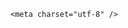 <!DOCTYPE html>
<html lang="zh-CN">

<head>
    
<title>乌克兰称在谈判前一天袭击摧毁数十架俄战略轰炸机，是专门选定在谈判前一天吗？对谈判会产生什么影响？_腾讯新闻</title>
<meta name="keywords" content="乌克兰_军事,俄罗斯_军事,战略轰炸机,乌克兰,轰炸机,俄罗斯,俄乌,俄军,乌称,预警机,美国_军事">
<meta name="description" content="总台记者6月1日获悉，乌克兰安全局内部人士消息称，乌克兰代号“蛛网”的特别行动历时18个月的策划和实施，成功摧毁41架俄军战略轰炸机。此次行动由泽连斯基亲自协调，安全局局长马柳克率队直接实施。知情人士透露，该行动在后勤保障方面极具挑战性：先通过秘密渠道向俄境内输送FPV无人机，后转运移动木制伪装装置。在俄境...">
<meta name="author" content="腾讯网">
<meta name="copyright" content="Copyright 1998 - 2025 Tencent. All Rights Reserved">
<meta property="og:type" content="news" />

<meta property="og:title" content="乌克兰称在谈判前一天袭击摧毁数十架俄战略轰炸机，是专门选定在谈判前一天吗？对谈判会产生什么影响？_腾讯新闻" />
<meta property="og:description" content="总台记者6月1日获悉，乌克兰安全局内部人士消息称，乌克兰代号“蛛网”的特别行动历时18个月的策划和实施，成功摧毁41架俄军战略轰炸机。此次行动由泽连斯基亲自协调，安全局局长马柳克率队直接实施。知情人士透露，该行动在后勤保障方面极具挑战性：先通过秘密渠道向俄境内输送FPV无人机，后转运移动木制伪装装置。在俄境..." />
<meta property="og:url" content="https://news.qq.com/rain/a/20250601Q079OW00" />
<meta property="og:image" content="https://inews.gtimg.com/news_ls/OjGgvm6y0bVzmLrt9utn-skaYgt8OoIML8Qbps4Fw_GFkAA_640330/0" />
<meta property="article:author" content="" />
<meta property="article:published_time" content="2025-06-02 10:57:32" />
<meta property="category" content="" />

    <meta charset="utf-8" />
<meta http-equiv="X-UA-Compatible" content="IE=Edge" />
<meta name="viewport" content="width=device-width, initial-scale=1, shrink-to-fit=no" />
<link rel="dns-prefetch" href="mat1.gtimg.com">
<link rel="dns-prefetch" href="i.news.qq.com">
<link rel="shortcut icon" href="https://mat1.gtimg.com/qqcdn/qqindex2021/favicon.ico">
<script nomodule="true" src="https://mat1.gtimg.com/qqcdn/qqindex2021/common-static/20240515201444/core3-37-1.min.js"></script>
<script>
  try {
    if (!window.IntersectionObserver) {
      var observerScript = document.createElement('script');
      observerScript.src = "https://mat1.gtimg.com/qqcdn/qqindex2021/common-static/20241024141058/intersection-observer-polyfill.js";
      document.head.appendChild(observerScript);
    }
  } catch (error) {}
</script>

<script>
  try {
    if (!Element.prototype.scrollTo) {
      var scrollScript = document.createElement('script');
      scrollScript.src = "https://mat1.gtimg.com/qqcdn/qqindex2021/common-static/20241025153001/scroll-behavior-polyfill.js";
      document.head.appendChild(scrollScript);
    }
  } catch (error) {}
</script>
<script>
  try {
    if ('scrollRestoration' in window.history) {
      window.history.scrollRestoration = 'manual';
    }
    window.isPcClient = Boolean(window.electron) && (
      window.navigator.userAgent.indexOf('pc-client') > 0 ||
      window.navigator.userAgent.indexOf('TencentNews') > 0
    );
  } catch {}
</script>
<script>
  try {
    if (window.isPcClient) {
      var bodyStyle = document.createElement('style');
      bodyStyle.innerText = 'body{ zoom: 0.95 }';
      document.head.appendChild(bodyStyle);
    }
  } catch {}
</script>
<script>
  window.DATA = {"final_declare":["个人观点，仅供参考"],"iNewsRecommendLevel":1,"id":"20250601Q079OW00","news_app_recommend_status":4,"answer_num":4,"article_category":"85","content":null,"extra_property":{"FeedbackDetailDisableInsert":0,"zanSkinType":""},"question_id":"","surl":"https://view.inews.qq.com/a/20250601Q079OW00","emojiSwitch":1,"intro":"","questionInfo":{"longtitle":"乌称在谈判前一天袭击摧毁数十架俄战略轰炸机，是挑选的日期吗？","question_short_title":"乌克兰称在谈判前一天袭击摧毁数十架俄战略轰炸机，是专门选定在谈判前一天吗？对谈判会产生什么影响？","relate_extend_infos":[{"picShowType":"90092","thumbnails_qqnews":["https://inews.gtimg.com/om_ls/OznsZ1GUj0pwmopKuzmtP_DCk24Rr833JyYXDIlbvWVcwAA_294195/0"],"title":"乌方透露对俄实施特别行动 摧毁41架俄战略轰炸机","url":"https://view.inews.qq.com/a/20250601A077AJ00","abstract":"总台记者6月1日获悉，乌克兰安全局内部人士消息称，乌克兰代号“蛛网”的特别行动历时18个月的策划和实施，成功摧毁41架俄军战略轰炸机。此次行动由泽连斯基亲自协调，安全局局长马柳克率队直接实施。知情人士透露，该行动在后勤保障方面极具挑战性：先通过秘密渠道向俄境内输送FPV无人机，后转运移动木制伪装装置。在俄境...","articletype":"0","id":"20250601A077AJ00","longtitle":"乌方透露对俄实施特别行动 摧毁41架俄战略轰炸机"}],"thumbnails_qqnews":["https://inews.gtimg.com/om_ls/O287V0yCT1ARmZr29pYGbTCLtC6Sz0UUwR4Ih_xFt-guwAA_294195/0"],"title":"乌克兰称在谈判前一天袭击摧毁数十架俄战略轰炸机，是专门选定在谈判前一天吗？对谈判会产生什么影响？","url":"http://view.inews.qq.com/a/20250601Q079OW00","abstract":"","id":"20250601Q079OW00"},"remarks":"","relate_extend_infos":{"abstract":"总台记者6月1日获悉，乌克兰安全局内部人士消息称，乌克兰代号“蛛网”的特别行动历时18个月的策划和实施，成功摧毁41架俄军战略轰炸机。此次行动由泽连斯基亲自协调，安全局局长马柳克率队直接实施。知情人士透露，该行动在后勤保障方面极具挑战性：先通过秘密渠道向俄境内输送FPV无人机，后转运移动木制伪装装置。在俄境...","id":"20250601A077AJ00","imgURL":"https://inews.gtimg.com/om_ls/OznsZ1GUj0pwmopKuzmtP_DCk24Rr833JyYXDIlbvWVcwAA_640330/0","imgURLSmall":"https://inews.gtimg.com/om_ls/OznsZ1GUj0pwmopKuzmtP_DCk24Rr833JyYXDIlbvWVcwAA_150120/0","longTitle":"乌方透露对俄实施特别行动 摧毁41架俄战略轰炸机","title":"乌方透露对俄实施特别行动 摧毁41架俄战略轰炸机","url":"http://view.inews.qq.com/a/20250601A077AJ00"},"ai_switch":true,"atype":232,"card":{"chlid":"22983986","icon":"https://inews.gtimg.com/om_ls/OPBO91JgEbYG-O62jC2hCRA_yoydsA8oEANb87pxgNxKgAA_200200/0","msgEntry":1,"vip_icon_night":"http://inews.gtimg.com/newsapp_ls/0/14876052067/0","vip_type":"30012","vip_icon":"http://inews.gtimg.com/newsapp_ls/0/14876051701/0","update_frequency":"1970-01-01 08:00:00","vip_type_new":"30012","suid":"8QMc339d5IQeuTzY5QN3","cpLevel":2,"desc":"腾讯新闻问答课代表，结合当下热点新闻和网友热议，发现好问题，期待好回答。","uin":"ecbe89d289b6198c7996f16538ebc224f9","vip_place":"left","liveInfo":{},"chlname":"问答课代表","vip_desc":"腾讯新闻问答课代表官方账号"},"channelEntryJumpType":1,"copyright_share":"本文来自腾讯新闻客户端创作者，不代表腾讯新闻的观点和立场。","disableDeclare":1,"news_update_time":1748835874,"shareDesc":"腾讯新闻","FadCid":"","content_words_num":45,"copyright_wording_share":"免责声明","isSensitive":0,"self_declare":{"declare":"个人观点，仅供参考"},"title":"乌克兰称在谈判前一天袭击摧毁数十架俄战略轰炸机，是专门选定在谈判前一天吗？对谈判会产生什么影响？","url":"https://view.inews.qq.com/a/20250601Q079OW00","abstract":"","attribute":{},"closeCommentBanner":0,"is_deleted":0,"shareImg":"https://inews.gtimg.com/om_ls/O287V0yCT1ARmZr29pYGbTCLtC6Sz0UUwR4Ih_xFt-guwAA_870492/0","all_long_pic":1,"categoryrray":{"category_id":"85","sub_category_id":"744"},"commentid":"","detail_entry":{"is_orignal":1,"orignal_entry":1},"enableDiffusion":1,"ret":0,"already_answer":false,"adInfo":{"openAds":1,"openAdsComment":1,"openAdsPhotos":1,"openAdsText":1,"openRelatedNewsAd":1},"emojiRelatedSwitch":1,"forbidCommentUpDown":0,"likeInfo":0,"safe_cntl":{"close_all_emoticon_comment":0,"close_comment_dislike":0,"close_all_ad":0,"close_all_favorite":0,"close_all_rel":0,"close_global_news_sis":0,"close_relate_thing":0,"close_share_pull":0,"emoticon_comment_mode":0},"time":"2025-06-01 23:57:07","cms_id":"20250601Q079OW00","articleId":"20250602Q028T100","article_type":232,"tags":"","desc":"总台记者6月1日获悉，乌克兰安全局内部人士消息称，乌克兰代号“蛛网”的特别行动历时18个月的策划和实施，成功摧毁41架俄军战略轰炸机。此次行动由泽连斯基亲自协调，安全局局长马柳克率队直接实施。知情人士透露，该行动在后勤保障方面极具挑战性：先通过秘密渠道向俄境内输送FPV无人机，后转运移动木制伪装装置。在俄境...","videoArr":[]};
</script>
<script>
  window.channelInfo = {"channelConfig":{"channelNav":[{"_auto_id":"1","active_alien_img":"","alien_img":"","channel_id":"news_news_home","is_local":"0","link":"https://www.qq.com","name_cn":"首页","name_en":"home"},{"_auto_id":"2","active_alien_img":"","alien_img":"","channel_id":"news_news_top","is_local":"0","link":"","name_cn":"要闻","name_en":"news"},{"_auto_id":"4","active_alien_img":"","alien_img":"","channel_id":"news_news_bj","is_local":"1","link":"","name_cn":"北京","name_en":"bj"},{"_auto_id":"5","active_alien_img":"","alien_img":"","channel_id":"news_news_finance","is_local":"0","link":"","name_cn":"财经","name_en":"finance"},{"_auto_id":"6","active_alien_img":"","alien_img":"","channel_id":"news_news_tech","is_local":"0","link":"","name_cn":"科技","name_en":"tech"},{"_auto_id":"7","active_alien_img":"","alien_img":"","channel_id":"tv","is_local":"0","link":"https://v.qq.com/channel/tv/?ptag=qqnews","name_cn":"电视剧","name_en":"tv"},{"_auto_id":"8","active_alien_img":"","alien_img":"","channel_id":"news_news_qa","is_local":"0","link":"","name_cn":"热问","name_en":"qa"},{"_auto_id":"9","active_alien_img":"","alien_img":"","channel_id":"news_news_ent","is_local":"0","link":"","name_cn":"娱乐","name_en":"ent"},{"_auto_id":"10","active_alien_img":"","alien_img":"","channel_id":"variety","is_local":"0","link":"https://v.qq.com/channel/variety/?ptag=qqnews","name_cn":"综艺","name_en":"variety"},{"_auto_id":"11","active_alien_img":"","alien_img":"","channel_id":"news_news_sports","is_local":"0","link":"","name_cn":"体育","name_en":"sports"},{"_auto_id":"13","active_alien_img":"","alien_img":"","channel_id":"news_news_nba","is_local":"0","link":"","name_cn":"NBA","name_en":"nba"},{"_auto_id":"14","active_alien_img":"","alien_img":"","channel_id":"news_news_world","is_local":"0","link":"","name_cn":"国际","name_en":"world"},{"_auto_id":"15","active_alien_img":"","alien_img":"","channel_id":"news_news_mil","is_local":"0","link":"","name_cn":"军事","name_en":"milite"},{"_auto_id":"16","active_alien_img":"","alien_img":"","channel_id":"news_news_auto","is_local":"0","link":"","name_cn":"汽车","name_en":"auto"},{"_auto_id":"17","active_alien_img":"","alien_img":"","channel_id":"news_news_house","is_local":"0","link":"","name_cn":"房产","name_en":"house"},{"_auto_id":"18","active_alien_img":"","alien_img":"","channel_id":"news_news_edu","is_local":"0","link":"","name_cn":"教育","name_en":"edu"},{"_auto_id":"19","active_alien_img":"","alien_img":"","channel_id":"news_news_antip","is_local":"0","link":"","name_cn":"健康","name_en":"health"},{"_auto_id":"20","active_alien_img":"","alien_img":"","channel_id":"news_news_video","is_local":"0","link":"","name_cn":"视频","name_en":"video"},{"_auto_id":"21","active_alien_img":"","alien_img":"","channel_id":"news_news_game","is_local":"0","link":"","name_cn":"游戏","name_en":"games"},{"_auto_id":"22","active_alien_img":"","alien_img":"","channel_id":"news_news_nchupin","is_local":"0","link":"","name_cn":"眼界","name_en":"chupin"},{"_auto_id":"24","active_alien_img":"","alien_img":"","channel_id":"news_news_football","is_local":"0","link":"","name_cn":"足球","name_en":"football"},{"_auto_id":"25","active_alien_img":"","alien_img":"","channel_id":"news_news_kepu","is_local":"0","link":"","name_cn":"科学","name_en":"kepu"},{"_auto_id":"26","active_alien_img":"","alien_img":"","channel_id":"news_news_digi","is_local":"0","link":"","name_cn":"数码","name_en":"digi"},{"_auto_id":"28","active_alien_img":"","alien_img":"","channel_id":"ymzx","is_local":"0","link":"https://gamer.qq.com/v2/cloudgame/game/96897?ichannel=txxwpc0Ftxxwpc1","name_cn":"元梦之星","name_en":"news_news_ymzx"},{"_auto_id":"31","active_alien_img":"","alien_img":"","channel_id":"movie","is_local":"0","link":"https://v.qq.com/channel/movie/?ptag=qqnews","name_cn":"电影","name_en":"movie"},{"_auto_id":"32","active_alien_img":"","alien_img":"","channel_id":"news_news_esport","is_local":"0","link":"","name_cn":"电竞","name_en":"esport"},{"_auto_id":"34","active_alien_img":"","alien_img":"","channel_id":"news_news_history","is_local":"0","link":"","name_cn":"历史","name_en":"history"},{"_auto_id":"35","active_alien_img":"","alien_img":"","channel_id":"news_news_baby","is_local":"0","link":"","name_cn":"育儿","name_en":"baby"},{"_auto_id":"36","active_alien_img":"","alien_img":"","channel_id":"hbjy","is_local":"0","link":"https://gp.qq.com/act/a20250421mnqlx/news.shtml","name_cn":"和平精英","name_en":"news_news_hbjy"},{"_auto_id":"37","active_alien_img":"","alien_img":"","channel_id":"cloud_gamer","is_local":"0","link":"https://gamer.qq.com/?ichannel=txxwpc0Ftxxwpc1","name_cn":"云游戏","name_en":"cloud_gamer"},{"_auto_id":"38","active_alien_img":"","alien_img":"","channel_id":"news_news_lic","is_local":"0","link":"","name_cn":"理财","name_en":"finance_licai"},{"_auto_id":"39","active_alien_img":"","alien_img":"","channel_id":"news_news_istock","is_local":"0","link":"","name_cn":"股票","name_en":"finance_stock"},{"_auto_id":"40","active_alien_img":"","alien_img":"","channel_id":"ren_min_shi_pin","is_local":"0","link":"https://news.qq.com/omn/author/8QMd3Hld74cbujbY?tab=om_video","name_cn":"人民视频","name_en":"ren_min_shi_pin"},{"_auto_id":"41","active_alien_img":"","alien_img":"","channel_id":"news_news_weather","is_local":"0","link":"https://tianqi.qq.com/index.htm","name_cn":"天气","name_en":"weather"}]}};
</script>
<script>
  window.articleConfig = {"rightConfig":[{"_auto_id":"1","category_key":"default","modules":"{\"moduleList\":[{\"title\":\"精选视频\",\"id\":\"video_album\",\"videoType\":\"tag\",\"videoId\":\"aUepxrtchGM=\"},{\"title\":\"下载条\",\"id\":\"download_banner\",\"isSticky\":1},{\"title\":\"热点榜\",\"id\":\"hot_rank_list\",\"isSticky\":1},{\"title\":\"广告推广\",\"id\":\"ssp_ad_module\",\"category\":\"ad_ssp\",\"loid\":\"109\",\"isSticky\":1}]}"}],"tonglanAdConfig":[],"bottomConfig":[],"videoAdConfig":[],"rightGameConfig":[]};
</script>
<script src="https://mat1.gtimg.com/www/js/emonitor/custom_ed041a23.js" charset="utf-8"></script>
<script>
  try {
    window.emonitorIns = emonitor.create({
      name: 'newsqq_quesionArticle',
      atta: {
        name: 'newsqq',
      },
      mode: '007',
    });
  } catch (err) {
    console.warn(err);
  }
</script>
<link href="https://mat1.gtimg.com/qqcdn/qqindex2021/common-static/hel/qqnews-pc-dc_20250529072057/static/css/qa.css" rel="stylesheet">

<script>window.__HEL_PRESET_META__={"qqnews-pc-components":{"app":{"id":1366,"name":"qqnews-pc-components","app_group_name":"qqnews-pc-components","proj_ver":{"map":{},"utime":0},"online_version":"qqnews-pc-components_20250515055747","build_version":"qqnews-pc-components_20250529071843","update_at":"2025-05-29T11:19:37.000Z","desc":"set by [init], from container [formal.pc.dc.sz100921] worker [0]"},"version":{"sub_app_name":"qqnews-pc-components","sub_app_version":"qqnews-pc-components_20250529071843","src_map":{"webDirPath":"https://mat1.gtimg.com/qqcdn/qqindex2021/common-static/hel/qqnews-pc-components_20250529071843","htmlIndexSrc":"https://mat1.gtimg.com/qqcdn/qqindex2021/common-static/hel/qqnews-pc-components_20250529071843/index.html","extractMode":"all","iframeSrc":"","chunkCssSrcList":["https://mat1.gtimg.com/qqcdn/qqindex2021/common-static/hel/qqnews-pc-components_20250529071843/static/css/index.css"],"chunkJsSrcList":["https://mat1.gtimg.com/qqcdn/qqindex2021/common-static/hel/qqnews-pc-components_20250529071843/static/js/index.js"],"staticCssSrcList":[],"staticJsSrcList":["https://mat1.gtimg.com/qqcdn/qqindex2021/static/20231212123233/react.production.min.js","https://mat1.gtimg.com/qqcdn/qqindex2021/static/20231212123233/react-dom.production.min.js","https://mat1.gtimg.com/qqcdn/qqindex2021/common-static/hel/hel-base-v16.js"],"relativeCssSrcList":[],"relativeJsSrcList":[],"privCssSrcList":[],"srvModSrcList":[],"srvModSrcIndex":"","headAssetList":[{"tag":"staticScript","append":false,"attrs":{"src":"https://mat1.gtimg.com/qqcdn/qqindex2021/static/20231212123233/react.production.min.js"}},{"tag":"staticScript","append":false,"attrs":{"src":"https://mat1.gtimg.com/qqcdn/qqindex2021/static/20231212123233/react-dom.production.min.js"}},{"tag":"staticScript","append":false,"attrs":{"src":"https://mat1.gtimg.com/qqcdn/qqindex2021/common-static/hel/hel-base-v16.js"}},{"tag":"script","append":true,"attrs":{"src":"https://mat1.gtimg.com/qqcdn/qqindex2021/common-static/hel/qqnews-pc-components_20250529071843/static/js/index.js","defer":""}},{"tag":"link","append":true,"attrs":{"href":"https://mat1.gtimg.com/qqcdn/qqindex2021/common-static/hel/qqnews-pc-components_20250529071843/static/css/index.css","rel":"stylesheet"}}],"bodyAssetList":[]},"update_at":"2025-05-29T11:19:36.000Z","create_at":"2025-05-29T11:19:36.000Z","_worker_id":"0","_is_backup":true}}}</script>
<script>window.__VIEW_PATH__="question.ejs";</script>
</head>

<body id="dc-question-body">
  <div id="root"></div>
    <iframe style="display: none;" src="https://i.news.qq.com/web_backend/getWebPacUid"></iframe>
<script src="https://mat1.gtimg.com/qqcdn/qqindex2021/common-static/20240805160928/react.production.min.js"></script>
<script src="https://mat1.gtimg.com/qqcdn/qqindex2021/common-static/20240805160928/react-dom.production.min.js"></script>
<script src="https://mat1.gtimg.com/qqcdn/qqindex2021/common-static/20241018171503/universal-report.min.js"></script>
<script defer type="text/javascript" src="https://mat1.gtimg.com/qqcdn/qqindex2021/libs/barrier/aria.js?appid=9327b8b06379d9d1728bbfbe2025ef9c" charset="utf-8"></script>
<script defer src="https://t.captcha.qq.com/TCaptcha.js"></script>
<script>document.cookie="hel_err=;path=/;";</script>
<script src="https://mat1.gtimg.com/qqcdn/qqindex2021/common-static/hel/hel-base-v16.js"></script>
<script src="https://mat1.gtimg.com/qqcdn/qqindex2021/common-static/hel/qqnews-pc-hel-entry_20250117174052/static/js/index.js"></script>
<link rel="preload" href="https://mat1.gtimg.com/qqcdn/qqindex2021/common-static/hel/qqnews-pc-dc_20250529072057/static/js/qa.js" as="script">
<link rel="preload" href="https://mat1.gtimg.com/qqcdn/qqindex2021/common-static/hel/qqnews-pc-components_20250529071843/static/js/index.js" as="script">
<script>window.loadProject("https://mat1.gtimg.com/qqcdn/qqindex2021/common-static/hel/qqnews-pc-dc_20250529072057/static/js/qa.js");</script>
<iframe id="videoFrame" style="display: none;" src="https://video.qq.com/cookie/sync_qqnews.html"></iframe>
</body>

</html>
